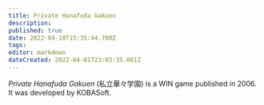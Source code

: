 ```yaml
---
title: Private Hanafuda Gakuen
description: 
published: true
date: 2022-04-10T15:35:44.780Z
tags: 
editor: markdown
dateCreated: 2022-04-01T23:03:35.061Z
---
```


_Private Hanafuda Gakuen_ (<span lang='ja'>私立華々学園</span>) is a WIN game published in 2006.
It was developed by KOBASoft.
